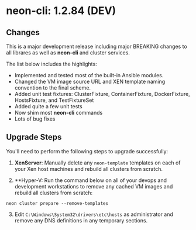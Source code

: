 # neon-cli: 1.2.84 (DEV)

## Changes

This is a major development release including major BREAKING changes to all librares as well as **neon-cli** and cluster services.

The list below includes the highlights:

* Implemented and tested most of the built-in Ansible modules.
* Changed the VM image source URL and XEN template naming convention to the final scheme.
* Added unit test fixtures: ClusterFixture, ContainerFixture, DockerFixture, HostsFixture, and TestFixtureSet
* Added quite a few unit tests
* Now shim most **neon-cli** commands
* Lots of bug fixes

## Upgrade Steps

You'll need to perform the following steps to upgrade successfully:

1. **XenServer**: Manually delete any `neon-template` templates on each of your Xen host machines and rebuild all clusters from scratch.

2. **Hyper-V: Run the command below on all of your devops and development workstations to remove any cached VM images and rebuild all clusters from scratch:

`neon cluster prepare --remove-templates`

3. Edit `C:\Windows\System32\drivers\etc\hosts` as administrator and remove any DNS definitions in any temporary sections.
